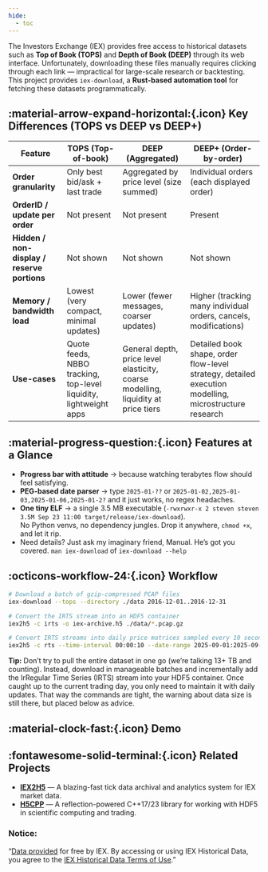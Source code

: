 ```yaml
---
hide:
  - toc
---
```


The Investors Exchange (IEX) provides free access to historical datasets such as **Top of Book (TOPS)** and **Depth of Book (DEEP)** through its web interface.  Unfortunately, downloading these files manually requires clicking through each link — impractical for large-scale research or backtesting. This project provides `iex-download`, a **Rust-based automation tool** for fetching these datasets programmatically.

## :material-arrow-expand-horizontal:{.icon} Key Differences (TOPS vs DEEP vs DEEP+)

| Feature                                     | TOPS (Top-of-book)                                                | DEEP (Aggregated)                                                                 | DEEP+ (Order-by-order)                                                                                |
| ------------------------------------------- | ----------------------------------------------------------------- | --------------------------------------------------------------------------------- | ----------------------------------------------------------------------------------------------------- |
| **Order granularity**                       | Only best bid/ask + last trade                                    | Aggregated by price level (size summed)                                           | Individual orders (each displayed order)                                                              |
| **OrderID / update per order**              | Not present                                                       | Not present                                                                       | Present                                                                                               |
| **Hidden / non-display / reserve portions** | Not shown                                                         | Not shown                                                                         | Not shown                                                                                             |
| **Memory / bandwidth load**                 | Lowest (very compact, minimal updates)                            | Lower (fewer messages, coarser updates)                                           | Higher (tracking many individual orders, cancels, modifications)                                      |
| **Use-cases**                               | Quote feeds, NBBO tracking, top-level liquidity, lightweight apps | General depth, price level elasticity, coarse modelling, liquidity at price tiers | Detailed book shape, order flow-level strategy, detailed execution modelling, microstructure research |


## :material-progress-question:{.icon} Features at a Glance

- **Progress bar with attitude** → because watching terabytes flow should feel satisfying.  
- **PEG-based date parser** → type `2025-01-??` or `2025-01-02,2025-01-03,2025-01-06,2025-01-2?` and it just works, no regex headaches.  
- **One tiny ELF** → a single 3.5 MB executable (`-rwxrwxr-x 2 steven steven 3.5M Sep 23 11:00 target/release/iex-download`).  
  No Python venvs, no dependency jungles. Drop it anywhere, `chmod +x`, and let it rip.  
- Need details? Just ask my imaginary friend, Manual. He’s got you covered. `man iex-download` of `iex-download --help`

## :octicons-workflow-24:{.icon} Workflow

```bash
# Download a batch of gzip-compressed PCAP files
iex-download --tops --directory ./data 2016-12-01..2016-12-31  

# Convert the IRTS stream into an HDF5 container
iex2h5 -c irts -o iex-archive.h5 ./data/*.pcap.gz

# Convert IRTS streams into daily price matrices sampled every 10 seconds for the month of September 2025
iex2h5 -c rts --time-interval 00:00:10 --date-range 2025-09-01:2025-09-30 -o experiment-001.h5 iex-archive.h5
```

**Tip:** Don’t try to pull the entire dataset in one go (we’re talking 13+ TB and counting). Instead, download in manageable batches and incrementally add the IrRegular Time Series (IRTS) stream into your HDF5 container. Once caught up to the current trading day, you only need to maintain it with daily updates. That way the commands are tight, the warning about data size is still there, but placed below as advice.  

## :material-clock-fast:{.icon} Demo
<div id="asciicast-iex-download-demo"  class="md:block w-4/5 border-2 border-solid border-red rounded-lg shadow-lg m-4 
            transition-transform duration-500 hover:scale-95 asciicast-player"></div>
<script>
  document.addEventListener("DOMContentLoaded", function () {
    function waitForAsciinemaPlayer(attempts = 10) {
      if (typeof AsciinemaPlayer !== "undefined") {
        AsciinemaPlayer.create('casts/iex-download-demo.cast', document.getElementById('asciicast-iex-download-demo'), {
          cols: 148, rows: 39, autoPlay: true,  loop: true, speed: 3.0,  idleTimeLimit: .1, controls: true
        });
      } else if (attempts > 0) {
        setTimeout(() => waitForAsciinemaPlayer(attempts - 1), 200);
      } else {
        console.error("AsciinemaPlayer failed to load.");
      }
    }
    waitForAsciinemaPlayer();
});
</script>

## :fontawesome-solid-terminal:{.icon} Related Projects

* **[IEX2H5](site/iex2h5.md)** — A blazing-fast tick data archival and analytics system for IEX market data.
* **[H5CPP](site/h5cpp.md)** — A reflection-powered C++17/23 library for working with HDF5 in scientific computing and trading.

### Notice:
“[Data provided][100] for free by IEX. By accessing or using IEX Historical Data, you agree to the [IEX Historical Data Terms of Use][101].”


[email]: mailto:steven@vargaconsulting.ca
[whatsup]: https://wa.me/16475611829
[twitter]: https://x.com/vargaconsulting
[linkedin]: https://www.linkedin.com/in/steven-varga-04224a19/
[discord]: https://discord.gg/rZHgg2HpsD

[100]: https://iextrading.com/trading/market-data/
[101]: https://www.iexexchange.io/legal/hist-data-terms
[201]: https://steven-varga.ca/blog/longest-active-stocks-from-iex-pcap/
[202]: https://steven-varga.ca/site/iex2h5/
[203]: https://steven-varga.ca/iex2h5/

